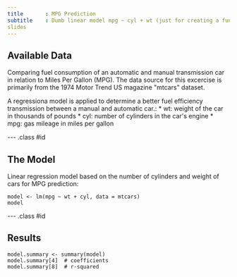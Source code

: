 ```yaml
---
title       : MPG Prediction
subtitle    : Dumb linear model mpg ~ cyl + wt (just for creating a funny Shiny App !)
slides
---
```


## Available Data

Comparing fuel consumption of an automatic and manual transmission car in relation to Miles Per Gallon (MPG). The data source for this excercise is primarily from the 1974 Motor Trend US magazine "mtcars" dataset.
<p>
A regressiona model is applied to determine a better fuel efficiency transmission between a manual and automatic car.:
* wt: weight of the car in thousands of pounds 
* cyl: number of cylinders in the car's engine
* mpg: gas mileage in miles per gallon

--- .class #id 

## The Model

Linear regression model based on the number of cylinders and weight of cars for MPG prediction:
```{r}
model <- lm(mpg ~ wt + cyl, data = mtcars)
model
```

--- .class #id 

## Results

```{r}
model.summary <- summary(model)
model.summary[4]  # coefficients
model.summary[8]  # r-squared
```
